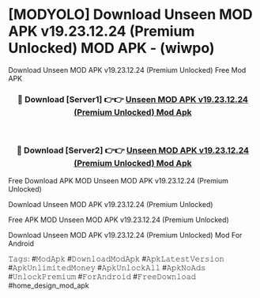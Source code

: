 # [MODYOLO] Download Unseen MOD APK v19.23.12.24 (Premium Unlocked) MOD APK - (wiwpo)
Download Unseen MOD APK v19.23.12.24 (Premium Unlocked) Free Mod APK

<div align="center">
<h3>🔴 Download [Server1] 👉👉 <a href="https://apk-comot.site?title=Unseen_MOD_APK_v19.23.12.24_(Premium_Unlocked)">Unseen MOD APK v19.23.12.24 (Premium Unlocked) Mod Apk</a></h3><br>

<h3>🔴 Download [Server2] 👉👉 <a href="https://apk-comot.site?title=Unseen_MOD_APK_v19.23.12.24_(Premium_Unlocked)">Unseen MOD APK v19.23.12.24 (Premium Unlocked) Mod Apk</a></h3>
</div>


Free Download APK MOD Unseen MOD APK v19.23.12.24 (Premium Unlocked)

Download Unseen MOD APK v19.23.12.24 (Premium Unlocked) 

Free APK MOD Unseen MOD APK v19.23.12.24 (Premium Unlocked) 

Download Unseen MOD APK v19.23.12.24 (Premium Unlocked) Mod For Android

𝚃𝚊𝚐𝚜: #𝙼𝚘𝚍𝙰𝚙𝚔 #𝙳𝚘𝚠𝚗𝚕𝚘𝚊𝚍𝙼𝚘𝚍𝙰𝚙𝚔 #𝙰𝚙𝚔𝙻𝚊𝚝𝚎𝚜𝚝𝚅𝚎𝚛𝚜𝚒𝚘𝚗 #𝙰𝚙𝚔𝚄𝚗𝚕𝚒𝚖𝚒𝚝𝚎𝚍𝙼𝚘𝚗𝚎𝚢 #𝙰𝚙𝚔𝚄𝚗𝚕𝚘𝚌𝚔𝙰𝚕𝚕 #𝙰𝚙𝚔𝙽𝚘𝙰𝚍𝚜 #𝚄𝚗𝚕𝚘𝚌𝚔𝙿𝚛𝚎𝚖𝚒𝚞𝚖 #𝙵𝚘𝚛𝙰𝚗𝚍𝚛𝚘𝚒𝚍 #𝙵𝚛𝚎𝚎𝙳𝚘𝚠𝚗𝚕𝚘𝚊𝚍 #home_design_mod_apk